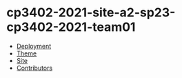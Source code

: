 # cp3402-2021-site-a2-sp23-cp3402-2021-team01
- [Deployment](https://github.com/cp3402-students/cp3402-2021-site-a2-sp23-cp3402-2021-team01/blob/main/deployment.md)
- [Theme](https://github.com/cp3402-students/cp3402-2021-site-a2-sp23-cp3402-2021-team01/blob/main/theme.md)
- [Site](https://github.com/cp3402-students/cp3402-2021-site-a2-sp23-cp3402-2021-team01/blob/main/site.md)
- [Contributors](https://github.com/cp3402-students/cp3402-2021-site-a2-sp23-cp3402-2021-team01/blob/main/contributors.md)
